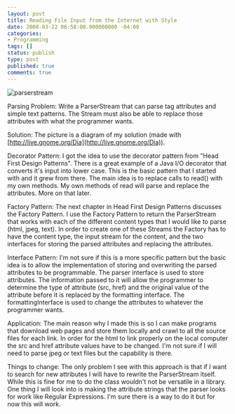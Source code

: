 ```yaml
---
layout: post
title: Reading File Input from the Internet with Style
date: 2008-03-22 06:58:00.000000000 -04:00
categories:
- Programming
tags: []
status: publish
type: post
published: true
comments: true
---
```

![parserstream](/images/parserstream.png "parserstream")

Parsing Problem: Write a ParserStream that can parse tag attributes and
simple text patterns. The Stream must also be able to replace those
attributes with what the programmer wants.

Solution: The picture is a diagram of my solution (made with
[http://live.gnome.org/Dia](http://live.gnome.org/Dia)).

Decorator Pattern: I got the idea to use the decorator pattern from
"Head First Design Patterns". There is a great example of a Java I/O
decorator that converts it's input into lower case. This is the basic
pattern that I started with and it grew from there. The main idea is to
replace calls to read() with my own methods. My own methods of read
will parse and replace the attributes. More on that later.

Factory Pattern: The next chapter in Head First Design Patterns
discusses the Factory Pattern. I use the Factory Pattern to return the
ParserStream that works with each of the different content types that I
would like to parse (html, jpeg, text). In order to create one of these
Streams the Factory has to have the content type, the input stream for
the content, and the two interfaces for storing the parsed attributes
and replacing the attributes.

Interface Pattern: I'm not sure if this is a more specific pattern but
the basic idea is to allow the implementation of storing and
overwriting the parsed attributes to be programmable. The parser
interface is used to store attributes. The information passed to it
will allow the programmer to determine the type of attribute
(src, href) and the original value of the attribute before it is
replaced by the formatting interface. The formattingInterface is used
to change the attributes to whatever the programmer wants.

Application: The main reason why I made this is so I can make programs
that download web pages and store them locally and crawl to all the
source files for each link. In order for the html to link properly on
the local computer the src and href attribute values have to be
changed. I'm not sure if I will need to parse jpeg or text files but
the capability is there.

Things to change: The only problem I see with this approach is that if
I want to search for new attributes I will have to rewrite the
ParserStream itself. While this is fine for me to do the class wouldn't
not be versatile in a library. One thing I will look into is making the
attribute strings that the parser looks for work like Regular
Expressions. I'm sure there is a way to do it but for now this will
work.
